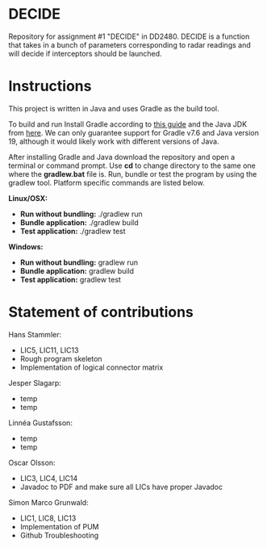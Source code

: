# DECIDE
Repository for assignment #1 "DECIDE" in DD2480. DECIDE is a function that takes in a bunch of parameters corresponding to radar readings and will decide if interceptors should be launched.

# Instructions
This project is written in Java and uses Gradle as the build tool.  
  
To build and run
Install Gradle according to [this guide](https://docs.gradle.org/current/samples/sample_building_java_applications.html) and the Java JDK from [here](https://www.oracle.com/java/technologies/downloads/). We can only guarantee support for Gradle v7.6 and Java version 19, although it would likely work with different versions of Java.  

After installing Gradle and Java download the repository and open a terminal or command prompt. Use **cd** to change directory to the same one where the **gradlew.bat** file is. Run, bundle or test the program by using the gradlew tool. Platform specific commands are listed below.

**Linux/OSX:**  
- **Run without bundling:** ./gradlew run  
- **Bundle application:** ./gradlew build  
- **Test application:** ./gradlew test  
  
**Windows:** 
- **Run without bundling:** gradlew run  
- **Bundle application:** gradlew build  
- **Test application:** gradlew test  

# Statement of contributions

Hans Stammler:
- LIC5, LIC11, LIC13
- Rough program skeleton
- Implementation of logical connector matrix

Jesper Slagarp:
- temp
- temp

Linnéa Gustafsson:
- temp
- temp

Oscar Olsson: 
- LIC3, LIC4, LIC14
- Javadoc to PDF and make sure all LICs have proper Javadoc

Simon Marco Grunwald:
- LIC1, LIC8, LIC13
- Implementation of PUM
- Github Troubleshooting
